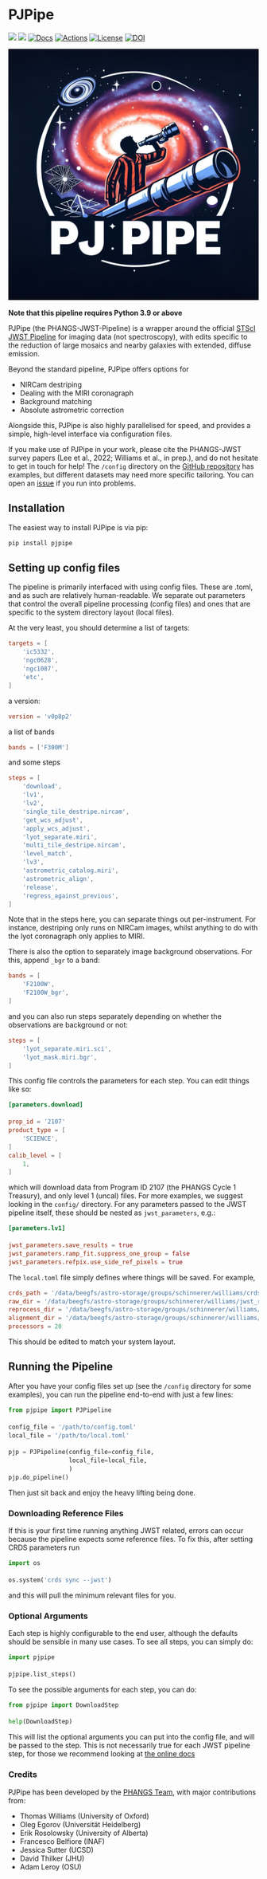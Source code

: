 # PJPipe

[![](https://img.shields.io/pypi/v/pjpipe.svg?label=PyPI&style=flat-square)](https://pypi.org/pypi/pjpipe/)
[![](https://img.shields.io/pypi/pyversions/pjpipe.svg?label=Python&color=yellow&style=flat-square)](https://pypi.org/pypi/pjpipe/)
[![Docs](https://readthedocs.org/projects/pjpipe/badge/?version=latest&style=flat-square)](https://pjpipe.readthedocs.io/en/latest/)
[![Actions](https://img.shields.io/github/actions/workflow/status/phangsTeam/pjpipe/build_test.yaml?branch=main&style=flat-square)](https://github.com/phangsTeam/pjpipe/actions)
[![License](https://img.shields.io/badge/license-GNUv3-blue.svg?label=License&style=flat-square)](LICENSE)
[![DOI](https://img.shields.io/badge/DOI-10.5281%20%2F%20zenodo.10458747-blue.svg?style=flat-square)](https://zenodo.org/doi/10.5281/zenodo.10458746)

![](docs/images/pjpipe_logo.jpg)

**Note that this pipeline requires Python 3.9 or above**

PJPipe (the PHANGS-JWST-Pipeline) is a wrapper around the official 
[STScI JWST Pipeline](https://jwst-pipeline.readthedocs.io/en/latest) 
for imaging data (not spectroscopy), with edits specific to the reduction 
of large mosaics and nearby galaxies with extended, diffuse emission.

Beyond the standard pipeline, PJPipe offers options for 

* NIRCam destriping
* Dealing with the MIRI coronagraph
* Background matching
* Absolute astrometric correction

Alongside this, PJPipe is also highly parallelised for speed, and provides
a simple, high-level interface via configuration files.

If you make use of PJPipe in your work, please cite the PHANGS-JWST survey 
papers (Lee et al., 2022; Williams et al., in prep.), and do not hesitate to
get in touch for help! The `/config` directory on the 
[GitHub repository](https://github.com/phangsTeam/pjpipe) has examples, 
but different datasets may need more specific tailoring. You can open an 
[issue](https://github.com/PhangsTeam/pjpipe/issues) if you run into problems.

## Installation

The easiest way to install PJPipe is via pip: 

```bash
pip install pjpipe
```

## Setting up config files

The pipeline is primarily interfaced with using config files. These are .toml,
and as such are relatively human-readable. We separate out parameters that
control the overall pipeline processing (config files) and ones that are 
specific to the system directory layout (local files).

At the very least, you should determine a list of targets:
```toml
targets = [
    'ic5332',
    'ngc0628',
    'ngc1087',
    'etc',
]
```
a version:
```toml
version = 'v0p8p2'
```
a list of bands
```toml
bands = ['F300M']
```
and some steps
```toml
steps = [
    'download',
    'lv1',
    'lv2',
    'single_tile_destripe.nircam',
    'get_wcs_adjust',
    'apply_wcs_adjust',
    'lyot_separate.miri',
    'multi_tile_destripe.nircam',
    'level_match',
    'lv3',
    'astrometric_catalog.miri',
    'astrometric_align',
    'release',
    'regress_against_previous',
]
```
Note that in the steps here, you can separate things out per-instrument.
For instance, destriping only runs on NIRCam images, whilst anything to
do with the lyot coronagraph only applies to MIRI.

There is also the option to separately image background observations. For 
this, append `_bgr` to a band:
```toml
bands = [
    'F2100W',
    'F2100W_bgr',
]
```
and you can also run steps separately depending on whether the observations
are background or not:
```toml
steps = [
    'lyot_separate.miri.sci',
    'lyot_mask.miri.bgr',
]
```

This config file controls the parameters for each step. You can edit 
things like so:
```toml
[parameters.download]

prop_id = '2107'
product_type = [
    'SCIENCE',
]
calib_level = [
    1,
]
```
which will download data from Program ID 2107 (the PHANGS Cycle 1 Treasury),
and only level 1 (uncal) files. For more examples, we suggest looking in the 
`config/` directory. For any parameters passed to the JWST pipeline itself,
these should be nested as `jwst_parameters`, e.g.:
```toml
[parameters.lv1]

jwst_parameters.save_results = true
jwst_parameters.ramp_fit.suppress_one_group = false
jwst_parameters.refpix.use_side_ref_pixels = true
```

The `local.toml` file simply defines where things will be saved. For example,
```toml
crds_path = '/data/beegfs/astro-storage/groups/schinnerer/williams/crds/'
raw_dir = '/data/beegfs/astro-storage/groups/schinnerer/williams/jwst_raw/archive_20230711/'
reprocess_dir = '/data/beegfs/astro-storage/groups/schinnerer/williams/jwst_phangs_reprocessed/'
alignment_dir = '/data/beegfs/astro-storage/groups/schinnerer/williams/jwst_scripts/examples/2107/alignment/'
processors = 20
```
This should be edited to match your system layout.


## Running the Pipeline

After you have your config files set up (see the `/config` directory for some examples),
you can run the pipeline end-to-end with just a few lines:

```python
from pjpipe import PJPipeline

config_file = '/path/to/config.toml'
local_file = '/path/to/local.toml'

pjp = PJPipeline(config_file=config_file,
                 local_file=local_file,
                 )
pjp.do_pipeline()
```

Then just sit back and enjoy the heavy lifting being done.

### Downloading Reference Files

If this is your first time running anything JWST related, errors can
occur because the pipeline expects some reference files. To fix this,
after setting CRDS parameters run
```python
import os

os.system('crds sync --jwst')
```
and this will pull the minimum relevant files for you.

### Optional Arguments

Each step is highly configurable to the end user, although the defaults should be 
sensible in many use cases. To see all steps, you can simply do:
```python
import pjpipe

pjpipe.list_steps()
```
To see the possible arguments for each step, you can do:
```python
from pjpipe import DownloadStep

help(DownloadStep)
```

This will list the optional arguments you can put into the config file, 
and will be passed to the step. This is not necessarily true for each
JWST pipeline step, for those we recommend looking at 
[the online docs](https://jwst-pipeline.readthedocs.io/en/latest/jwst/pipeline/main.html#pipelines)

### Credits

PJPipe has been developed by the [PHANGS Team](phangs.org), with major contributions from:

* Thomas Williams (University of Oxford)
* Oleg Egorov (Universität Heidelberg)
* Erik Rosolowsky (University of Alberta)
* Francesco Belfiore (INAF)
* Jessica Sutter (UCSD)
* David Thilker (JHU)
* Adam Leroy (OSU)
